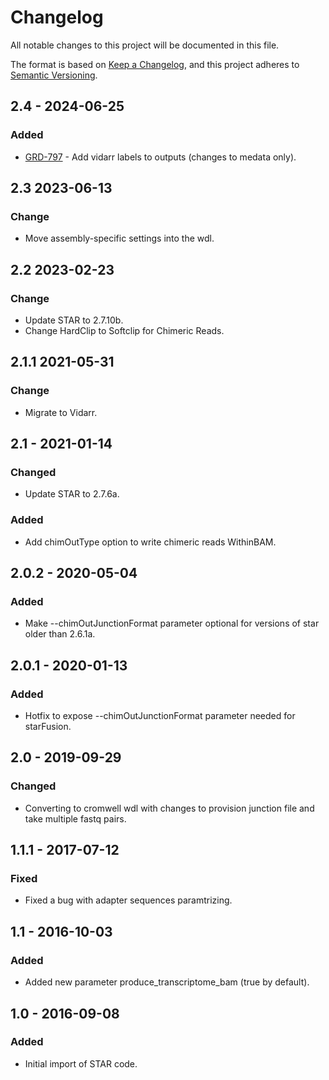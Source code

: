 # Changelog
All notable changes to this project will be documented in this file.

The format is based on [Keep a Changelog](https://keepachangelog.com/en/1.0.0/),
and this project adheres to [Semantic Versioning](https://semver.org/spec/v2.0.0.html).

## 2.4 - 2024-06-25
### Added
- [GRD-797](https://jira.oicr.on.ca/browse/GRD-797) - Add vidarr labels to outputs (changes to medata only).

## 2.3 2023-06-13
### Change
- Move assembly-specific settings into the wdl.

## 2.2 2023-02-23
### Change
- Update STAR to 2.7.10b.
- Change HardClip to Softclip for Chimeric Reads.

## 2.1.1 2021-05-31
### Change
- Migrate to Vidarr.

## 2.1 - 2021-01-14
### Changed
- Update STAR to 2.7.6a.

### Added
- Add chimOutType option to write chimeric reads WithinBAM.

## 2.0.2 - 2020-05-04
### Added
- Make --chimOutJunctionFormat parameter optional for versions of star older than 2.6.1a.

## 2.0.1 - 2020-01-13
### Added
- Hotfix to expose --chimOutJunctionFormat parameter needed for starFusion.

## 2.0   - 2019-09-29
### Changed
- Converting to cromwell wdl with changes to provision junction file and take multiple fastq pairs.

## 1.1.1 - 2017-07-12
### Fixed
- Fixed a bug with adapter sequences paramtrizing.

## 1.1   - 2016-10-03
### Added
- Added new parameter produce_transcriptome_bam (true by default).

## 1.0 - 2016-09-08
### Added
- Initial import of STAR code.
